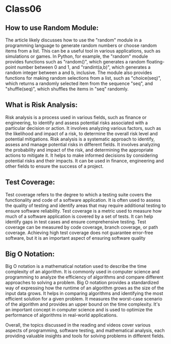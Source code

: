 # Class06

## How to use Random Module: 
The article likely discusses how to use the "random" module in a programming language to generate random numbers or choose random items from a list. This can be a useful tool in various applications, such as simulations or games.
In Python, for example, the "random" module provides functions such as "random()", which generates a random floating-point number between 0 and 1, and "randint(a,b)", which generates a random integer between a and b, inclusive. The module also provides functions for making random selections from a list, such as "choice(seq)", which returns a randomly selected item from the sequence "seq", and "shuffle(seq)", which shuffles the items in "seq" randomly.

## What is Risk Analysis: 
Risk analysis is a process used in various fields, such as finance or engineering, to identify and assess potential risks associated with a particular decision or action. It involves analyzing various factors, such as the likelihood and impact of a risk, to determine the overall risk level and potential mitigations.
Risk analysis is a systematic approach to identify, assess and manage potential risks in different fields. It involves analyzing the probability and impact of the risk, and determining the appropriate actions to mitigate it. It helps to make informed decisions by considering potential risks and their impacts. It can be used in finance, engineering and other fields to ensure the success of a project.

## Test Coverage:
Test coverage refers to the degree to which a testing suite covers the functionality and code of a software application. It is often used to assess the quality of testing and identify areas that may require additional testing to ensure software reliability.
Test coverage is a metric used to measure how much of a software application is covered by a set of tests. It can help identify gaps in test cases and ensure comprehensive testing. Test coverage can be measured by code coverage, branch coverage, or path coverage. Achieving high test coverage does not guarantee error-free software, but it is an important aspect of ensuring software quality

## Big O Notation:
Big O notation is a mathematical notation used to describe the time complexity of an algorithm. It is commonly used in computer science and programming to analyze the efficiency of algorithms and compare different approaches to solving a problem.
Big O notation provides a standardized way of expressing how the runtime of an algorithm grows as the size of the input data grows. It helps in comparing algorithms and identifying the most efficient solution for a given problem. It measures the worst-case scenario of the algorithm and provides an upper bound on the time complexity. It's an important concept in computer science and is used to optimize the performance of algorithms in real-world applications.

Overall, the topics discussed in the reading and videos cover various aspects of programming, software testing, and mathematical analysis, each providing valuable insights and tools for solving problems in different fields.